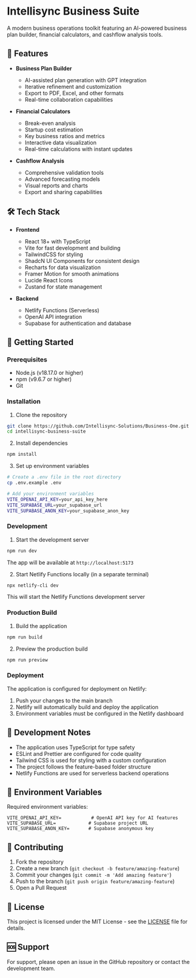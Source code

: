 # Intellisync Business Suite

A modern business operations toolkit featuring an AI-powered business plan builder, financial calculators, and cashflow analysis tools.

## 🌟 Features

- **Business Plan Builder**
  - AI-assisted plan generation with GPT integration
  - Iterative refinement and customization
  - Export to PDF, Excel, and other formats
  - Real-time collaboration capabilities

- **Financial Calculators**
  - Break-even analysis
  - Startup cost estimation
  - Key business ratios and metrics
  - Interactive data visualization
  - Real-time calculations with instant updates

- **Cashflow Analysis**
  - Comprehensive validation tools
  - Advanced forecasting models
  - Visual reports and charts
  - Export and sharing capabilities

## 🛠 Tech Stack

- **Frontend**
  - React 18+ with TypeScript
  - Vite for fast development and building
  - TailwindCSS for styling
  - ShadcN UI Components for consistent design
  - Recharts for data visualization
  - Framer Motion for smooth animations
  - Lucide React Icons
  - Zustand for state management

- **Backend**
  - Netlify Functions (Serverless)
  - OpenAI API integration
  - Supabase for authentication and database

## 🚀 Getting Started

### Prerequisites

- Node.js (v18.17.0 or higher)
- npm (v9.6.7 or higher)
- Git

### Installation

1. Clone the repository
```bash
git clone https://github.com/Intellisync-Solutions/Business-One.git
cd intellisync-business-suite
```

2. Install dependencies
```bash
npm install
```

3. Set up environment variables
```bash
# Create a .env file in the root directory
cp .env.example .env

# Add your environment variables
VITE_OPENAI_API_KEY=your_api_key_here
VITE_SUPABASE_URL=your_supabase_url
VITE_SUPABASE_ANON_KEY=your_supabase_anon_key
```

### Development

1. Start the development server
```bash
npm run dev
```
The app will be available at `http://localhost:5173`

2. Start Netlify Functions locally (in a separate terminal)
```bash
npx netlify-cli dev
```
This will start the Netlify Functions development server

### Production Build

1. Build the application
```bash
npm run build
```

2. Preview the production build
```bash
npm run preview
```

### Deployment

The application is configured for deployment on Netlify:

1. Push your changes to the main branch
2. Netlify will automatically build and deploy the application
3. Environment variables must be configured in the Netlify dashboard

## 📝 Development Notes

- The application uses TypeScript for type safety
- ESLint and Prettier are configured for code quality
- Tailwind CSS is used for styling with a custom configuration
- The project follows the feature-based folder structure
- Netlify Functions are used for serverless backend operations

## 🔑 Environment Variables

Required environment variables:

```env
VITE_OPENAI_API_KEY=           # OpenAI API key for AI features
VITE_SUPABASE_URL=            # Supabase project URL
VITE_SUPABASE_ANON_KEY=       # Supabase anonymous key
```

## 🤝 Contributing

1. Fork the repository
2. Create a new branch (`git checkout -b feature/amazing-feature`)
3. Commit your changes (`git commit -m 'Add amazing feature'`)
4. Push to the branch (`git push origin feature/amazing-feature`)
5. Open a Pull Request

## 📄 License

This project is licensed under the MIT License - see the [LICENSE](LICENSE) file for details.

## 🆘 Support

For support, please open an issue in the GitHub repository or contact the development team.

